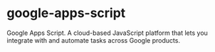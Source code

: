 # google-apps-script
Google Apps Script. A cloud-based JavaScript platform that lets you integrate with and automate tasks across Google products.
